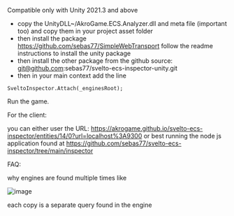 Compatible only with Unity 2021.3 and above

* copy the UnityDLL~/AkroGame.ECS.Analyzer.dll and meta file (important too) and copy them in your project asset folder
* then install the package https://github.com/sebas77/SimpleWebTransport follow the readme instructions to install the unity package
* then install the other package from the github source: git@github.com:sebas77/svelto-ecs-inspector-unity.git
* then in your main context add the line
```
SveltoInspector.Attach(_enginesRoot);
```
Run the game.

For the client:

you can either user the URL: https://akrogame.github.io/svelto-ecs-inspector/entities/14/0?url=localhost%3A9300
or best running the node js application found at https://github.com/sebas77/svelto-ecs-inspector/tree/main/inspector

FAQ:

why engines are found multiple times like

![image](https://user-images.githubusercontent.com/945379/208312024-8a996eae-cfa7-4f2e-83f8-b0f4c41750b7.png)

each copy is a separate query found in the engine
